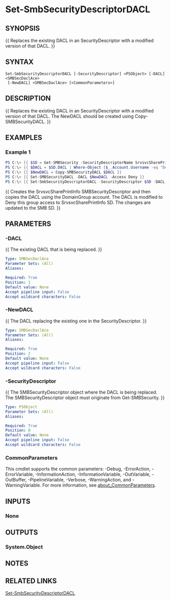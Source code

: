 ﻿---
external help file: SMBSecurity-help.xml
Module Name: SMBSecurity
online version:
schema: 2.0.0
---

# Set-SmbSecurityDescriptorDACL

## SYNOPSIS
{{ Replaces the existing DACL in an SecurityDescriptor with a modified version of that DACL. }}

## SYNTAX

```
Set-SmbSecurityDescriptorDACL [-SecurityDescriptor] <PSObject> [-DACL] <SMBSecDaclAce>
 [-NewDACL] <SMBSecDaclAce> [<CommonParameters>]
```

## DESCRIPTION
{{ Replaces the existing DACL in an SecurityDescriptor with a modified version of that DACL. The NewDACL should be created using Copy-SMBSecurityDACL. }}

## EXAMPLES

### Example 1
```powershell
PS C:\> {{ $SD = Get-SMBSecurity -SecurityDescriptorName SrvsvcSharePrintInfo }}
PS C:\> {{ $DACL = $SD.DACL | Where-Object {$_.Account.Username -eq "DomianGroup"} }}
PS C:\> {{ $NewDACL = Copy-SMBSecurityDACL $DACL }}
PS C:\> {{ Set-SMBSecurityDACL -DACL $NewDACL -Access Deny }}
PS C:\> {{ Set-SmbSecurityDescriptorDACL -SecurityDescriptor $SD -DACL $DACL -NewDACl $NewDACL }}
```

{{ Creates the SrvsvcSharePrintInfo SMBSecurityDescriptor and then copies the DACL using the DomainGroup account. The DACL is modified to Deny this group access to SrvsvcSharePrintInfo SD. The changes are updated to the SMB SD. }}

## PARAMETERS

### -DACL
{{ The existing DACL that is being replaced. }}

```yaml
Type: SMBSecDaclAce
Parameter Sets: (All)
Aliases:

Required: True
Position: 1
Default value: None
Accept pipeline input: False
Accept wildcard characters: False
```

### -NewDACL
{{ The DACL replacing the existing one in the SecurityDescriptor. }}

```yaml
Type: SMBSecDaclAce
Parameter Sets: (All)
Aliases:

Required: True
Position: 2
Default value: None
Accept pipeline input: False
Accept wildcard characters: False
```

### -SecurityDescriptor
{{ The SMBSecurityDescriptor object where the DACL is being replaced. The SMBSecurityDescriptor object must originate from Get-SMBSecurity. }}

```yaml
Type: PSObject
Parameter Sets: (All)
Aliases:

Required: True
Position: 0
Default value: None
Accept pipeline input: False
Accept wildcard characters: False
```

### CommonParameters
This cmdlet supports the common parameters: -Debug, -ErrorAction, -ErrorVariable, -InformationAction, -InformationVariable, -OutVariable, -OutBuffer, -PipelineVariable, -Verbose, -WarningAction, and -WarningVariable. For more information, see [about_CommonParameters](http://go.microsoft.com/fwlink/?LinkID=113216).

## INPUTS

### None

## OUTPUTS

### System.Object
## NOTES

## RELATED LINKS

[Set-SmbSecurityDescriptorDACL](https://github.com/microsoft/SMBSecurity/wiki/Set%E2%80%90SmbSecurityDescriptorDACL)